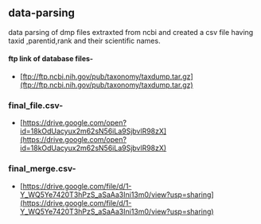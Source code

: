 ## data-parsing
data parsing of dmp files extraxted from ncbi and created a csv file having taxid ,parentid,rank and their scientific names.
#### ftp link of database files-
- [ftp://ftp.ncbi.nih.gov/pub/taxonomy/taxdump.tar.gz](ftp://ftp.ncbi.nih.gov/pub/taxonomy/taxdump.tar.gz)
### final_file.csv-
- [https://drive.google.com/open?id=18kOdUacyux2m62sN56iLa9SjbvlR98zX](https://drive.google.com/open?id=18kOdUacyux2m62sN56iLa9SjbvlR98zX)
### final_merge.csv-
- [https://drive.google.com/file/d/1-Y_WQ5Ye7420T3hPzS_aSaAa3Ini13m0/view?usp=sharing](https://drive.google.com/file/d/1-Y_WQ5Ye7420T3hPzS_aSaAa3Ini13m0/view?usp=sharing)
